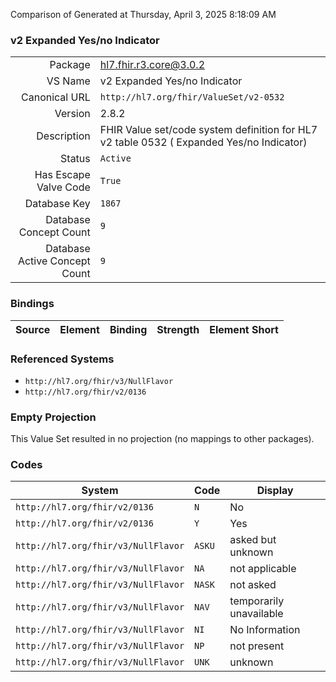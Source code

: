 Comparison of 
Generated at Thursday, April 3, 2025 8:18:09 AM

### v2 Expanded Yes/no Indicator

|      |     |
| ---: | --- |
| Package | hl7.fhir.r3.core@3.0.2 |
| VS Name | v2 Expanded Yes/no Indicator |
| Canonical URL | `http://hl7.org/fhir/ValueSet/v2-0532` |
| Version | 2.8.2 |
| Description | FHIR Value set/code system definition for HL7 v2 table 0532 ( Expanded Yes/no Indicator) |
| Status | `Active` |
| Has Escape Valve Code | `True` |
| Database Key | `1867` |
| Database Concept Count | `9` |
| Database Active Concept Count | `9` |
### Bindings

| Source | Element | Binding | Strength | Element Short |
| ------ | ------- | ------- | -------- | ------------- |

### Referenced Systems

* `http://hl7.org/fhir/v3/NullFlavor`
* `http://hl7.org/fhir/v2/0136`
### Empty Projection

This Value Set resulted in no projection (no mappings to other packages).

### Codes

| System | Code | Display |
| ------ | ---- | ------- |
| `http://hl7.org/fhir/v2/0136` | `N` | No |
| `http://hl7.org/fhir/v2/0136` | `Y` | Yes |
| `http://hl7.org/fhir/v3/NullFlavor` | `ASKU` | asked but unknown |
| `http://hl7.org/fhir/v3/NullFlavor` | `NA` | not applicable |
| `http://hl7.org/fhir/v3/NullFlavor` | `NASK` | not asked |
| `http://hl7.org/fhir/v3/NullFlavor` | `NAV` | temporarily unavailable |
| `http://hl7.org/fhir/v3/NullFlavor` | `NI` | No Information |
| `http://hl7.org/fhir/v3/NullFlavor` | `NP` | not present |
| `http://hl7.org/fhir/v3/NullFlavor` | `UNK` | unknown |
